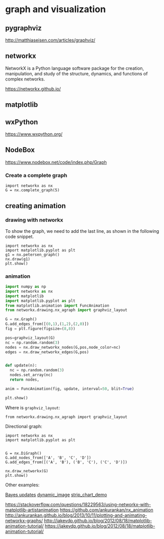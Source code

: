 # graph and visualization


## pygraphviz

http://matthiaseisen.com/articles/graphviz/

## networkx

NetworkX is a Python language software package for the creation,
manipulation, and study of the structure, dynamics, and functions
of complex networks.

https://networkx.github.io/

## matplotlib

## wxPython

https://www.wxpython.org/

## NodeBox

https://www.nodebox.net/code/index.php/Graph


### Create a complete graph


```
import networkx as nx
G = nx.complete_graph(5)
```

## creating animation

### drawing with networkx

To show the graph, we need to add the last line, as shown
in the following code snippet.

```
import networkx as nx
import matplotlib.pyplot as plt
g1 = nx.petersen_graph()
nx.draw(g1)
plt.show()
```

### animation

```python
import numpy as np
import networkx as nx
import matplotlib
import matplotlib.pyplot as plt
from matplotlib.animation import FuncAnimation
from networkx.drawing.nx_agraph import graphviz_layout

G = nx.Graph()
G.add_edges_from([(0,1),(1,2),(2,0)])
fig = plt.figure(figsize=(8,8))

pos=graphviz_layout(G)
nc = np.random.random(3)
nodes = nx.draw_networkx_nodes(G,pos,node_color=nc)
edges = nx.draw_networkx_edges(G,pos)


def update(n):
  nc = np.random.random(3)
  nodes.set_array(nc)
  return nodes,

anim = FuncAnimation(fig, update, interval=50, blit=True)

plt.show()
```

Where is `graphviz_layout`:

```
from networkx.drawing.nx_agraph import graphviz_layout
```

Directional graph:

```
import networkx as nx
import matplotlib.pyplot as plt


G = nx.DiGraph()
G.add_nodes_from(['A', 'B', 'C', 'D'])
G.add_edges_from([('A', 'B'), ('B', 'C'), ('C', 'D')])

nx.draw_networkx(G)
plt.show()
```

Other examples:

[Bayes updates](https://matplotlib.org/examples/animation/bayes_update.html)
[dynamic_image](https://matplotlib.org/examples/animation/dynamic_image.html)
[strip_chart_demo](https://matplotlib.org/examples/animation/strip_chart_demo.html)

https://stackoverflow.com/questions/18229563/using-networkx-with-matplotlib-artistanimation
https://github.com/ankurankan/nx_animation
http://ankurankan.github.io/blog/2013/10/11/plotting-and-animating-networkx-graphs/
http://jakevdp.github.io/blog/2012/08/18/matplotlib-animation-tutorial/
https://jakevdp.github.io/blog/2012/08/18/matplotlib-animation-tutorial/

